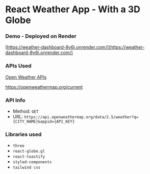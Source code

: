# React Weather App - With a 3D Globe

### Demo - Deployed on Render

[https://weather-dashboard-8y6i.onrender.com/](https://weather-dashboard-8y6i.onrender.com/)

### APIs Used

[Open Weather APIs](https://openweathermap.org/)

https://openweathermap.org/current

### API Info

- Method: `GET`
- URL: `https://api.openweathermap.org/data/2.5/weather?q={CITY_NAME}&appid={API_KEY}`

### Libraries used

- `three`
- `react-globe.gl`
- `react-toastify`
- `styled-components`
- `tailwind css`
